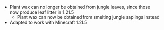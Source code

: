 
- Plant wax can no longer be obtained from jungle leaves, since those now produce leaf litter in 1.21.5
	- Plant wax can now be obtained from smelting jungle saplings instead
- Adapted to work with Minecraft 1.21.5
